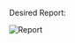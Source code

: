 Desired Report:

![Report](https://github.com/user-attachments/assets/2982ea58-fcf0-4d8e-b0e9-1d7ee1d378b8)
